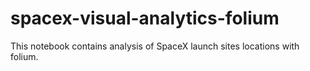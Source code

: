 # spacex-visual-analytics-folium
This notebook contains analysis of SpaceX launch sites locations with folium.
